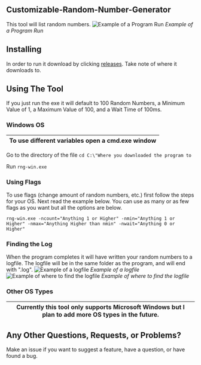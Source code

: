 ## Customizable-Random-Number-Generator
This tool will list random numbers. 
![Example of a Program Run](https://cdn.discordapp.com/attachments/757644490952540331/878476557184815114/unknown.png)
*Example of a Program Run*
## Installing
In order to run it download by clicking [releases](https://github.com/redstone2019/Customizable-Random-Number-Generator/releases/latest). Take note of where it downloads to.
## Using The Tool
If you just run the exe it will default to 100 Random Numbers, a Minimum Value of 1, a Maximum Value of 100, and a Wait Time of 100ms.
### Windows OS
| To use different variables open a cmd.exe window |
|--------------------------------------------------|

Go to the directory of the file `cd C:\"Where you downloaded the program to`

Run `rng-win.exe`
### Using Flags
To use flags (change amount of random numbers, etc.) first follow the steps for your OS.
Next read the example below. You can use as many or as few flags as you want but all the options are below.

`rng-win.exe -ncount="Anything 1 or Higher" -nmin="Anything 1 or Higher" -nmax="Anything Higher than nmin" -nwait="Anything 0 or Higher"`
### Finding the Log
When the program completes it will have written your random numbers to a logfile. The logfile will be in the same folder as the program, and will end with ".log".
![Example of a logfile](https://cdn.discordapp.com/attachments/757644490952540331/878478639132459028/unknown.png)
*Example of a logfile*
![Example of where to find the logfile](https://cdn.discordapp.com/attachments/757644490952540331/878479084181655562/unknown.png)
*Example of where to find the logfile*
### Other OS Types
| Currently this tool only supports Microsoft Windows but I plan to add more OS types in the future. |
|----------------------------------------------------------------------------------------------------|
## Any Other Questions, Requests, or Problems?
Make an issue if you want to suggest a feature, have a question, or have found a bug.
